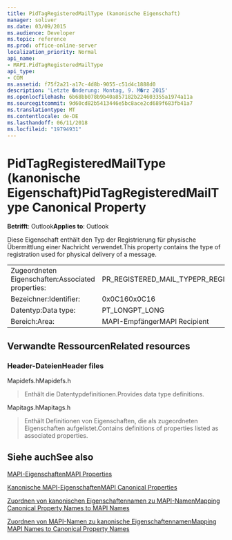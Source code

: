 ```yaml
---
title: PidTagRegisteredMailType (kanonische Eigenschaft)
manager: soliver
ms.date: 03/09/2015
ms.audience: Developer
ms.topic: reference
ms.prod: office-online-server
localization_priority: Normal
api_name:
- MAPI.PidTagRegisteredMailType
api_type:
- COM
ms.assetid: f75f2a21-a17c-4d8b-9055-c51d4c1888d0
description: 'Letzte �nderung: Montag, 9. M�rz 2015'
ms.openlocfilehash: 6b68bb078b9b40a857182b224603355a1974a11a
ms.sourcegitcommit: 9d60cd82b5413446e5bc8ace2cd689f683fb41a7
ms.translationtype: MT
ms.contentlocale: de-DE
ms.lasthandoff: 06/11/2018
ms.locfileid: "19794931"
---
```

# <a name="pidtagregisteredmailtype-canonical-property"></a><span data-ttu-id="09360-103">PidTagRegisteredMailType (kanonische Eigenschaft)</span><span class="sxs-lookup"><span data-stu-id="09360-103">PidTagRegisteredMailType Canonical Property</span></span>

  
  
<span data-ttu-id="09360-104">**Betrifft**: Outlook</span><span class="sxs-lookup"><span data-stu-id="09360-104">**Applies to**: Outlook</span></span> 
  
<span data-ttu-id="09360-105">Diese Eigenschaft enthält den Typ der Registrierung für physische Übermittlung einer Nachricht verwendet.</span><span class="sxs-lookup"><span data-stu-id="09360-105">This property contains the type of registration used for physical delivery of a message.</span></span>
  
|||
|:-----|:-----|
|<span data-ttu-id="09360-106">Zugeordneten Eigenschaften:</span><span class="sxs-lookup"><span data-stu-id="09360-106">Associated properties:</span></span>  <br/> |<span data-ttu-id="09360-107">PR_REGISTERED_MAIL_TYPE</span><span class="sxs-lookup"><span data-stu-id="09360-107">PR_REGISTERED_MAIL_TYPE</span></span>  <br/> |
|<span data-ttu-id="09360-108">Bezeichner:</span><span class="sxs-lookup"><span data-stu-id="09360-108">Identifier:</span></span>  <br/> |<span data-ttu-id="09360-109">0x0C16</span><span class="sxs-lookup"><span data-stu-id="09360-109">0x0C16</span></span>  <br/> |
|<span data-ttu-id="09360-110">Datentyp:</span><span class="sxs-lookup"><span data-stu-id="09360-110">Data type:</span></span>  <br/> |<span data-ttu-id="09360-111">PT_LONG</span><span class="sxs-lookup"><span data-stu-id="09360-111">PT_LONG</span></span>  <br/> |
|<span data-ttu-id="09360-112">Bereich:</span><span class="sxs-lookup"><span data-stu-id="09360-112">Area:</span></span>  <br/> |<span data-ttu-id="09360-113">MAPI-Empfänger</span><span class="sxs-lookup"><span data-stu-id="09360-113">MAPI Recipient</span></span>  <br/> |
   
## <a name="related-resources"></a><span data-ttu-id="09360-114">Verwandte Ressourcen</span><span class="sxs-lookup"><span data-stu-id="09360-114">Related resources</span></span>

### <a name="header-files"></a><span data-ttu-id="09360-115">Header-Dateien</span><span class="sxs-lookup"><span data-stu-id="09360-115">Header files</span></span>

<span data-ttu-id="09360-116">Mapidefs.h</span><span class="sxs-lookup"><span data-stu-id="09360-116">Mapidefs.h</span></span>
  
> <span data-ttu-id="09360-117">Enthält die Datentypdefinitionen.</span><span class="sxs-lookup"><span data-stu-id="09360-117">Provides data type definitions.</span></span>
    
<span data-ttu-id="09360-118">Mapitags.h</span><span class="sxs-lookup"><span data-stu-id="09360-118">Mapitags.h</span></span>
  
> <span data-ttu-id="09360-119">Enthält Definitionen von Eigenschaften, die als zugeordneten Eigenschaften aufgelistet.</span><span class="sxs-lookup"><span data-stu-id="09360-119">Contains definitions of properties listed as associated properties.</span></span>
    
## <a name="see-also"></a><span data-ttu-id="09360-120">Siehe auch</span><span class="sxs-lookup"><span data-stu-id="09360-120">See also</span></span>



[<span data-ttu-id="09360-121">MAPI-Eigenschaften</span><span class="sxs-lookup"><span data-stu-id="09360-121">MAPI Properties</span></span>](mapi-properties.md)
  
[<span data-ttu-id="09360-122">Kanonische MAPI-Eigenschaften</span><span class="sxs-lookup"><span data-stu-id="09360-122">MAPI Canonical Properties</span></span>](mapi-canonical-properties.md)
  
[<span data-ttu-id="09360-123">Zuordnen von kanonischen Eigenschaftennamen zu MAPI-Namen</span><span class="sxs-lookup"><span data-stu-id="09360-123">Mapping Canonical Property Names to MAPI Names</span></span>](mapping-canonical-property-names-to-mapi-names.md)
  
[<span data-ttu-id="09360-124">Zuordnen von MAPI-Namen zu kanonische Eigenschaftennamen</span><span class="sxs-lookup"><span data-stu-id="09360-124">Mapping MAPI Names to Canonical Property Names</span></span>](mapping-mapi-names-to-canonical-property-names.md)

